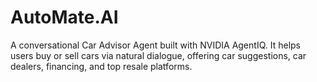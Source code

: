 # AutoMate.AI
A conversational Car Advisor Agent built with NVIDIA AgentIQ. It helps users buy or sell cars via natural dialogue, offering car suggestions, car dealers, financing, and top resale platforms.

